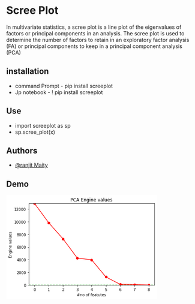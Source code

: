 
# Scree Plot

In multivariate statistics, a scree plot is a line plot of the eigenvalues of factors or principal components in an analysis. The scree plot is used to determine the number of factors to retain in an exploratory factor analysis (FA) or principal components to keep in a principal component analysis (PCA)

## installation
- command Prompt - pip install screeplot
- Jp notebook  - ! pip install screeplot


## Use
- import screeplot as sp
- sp.scree_plot(x)
## Authors

- [@ranjit Maity](https://www.github.com/RanjitM007)


## Demo

![demo](https://github.com/RanjitM007/Images/blob/main/output.png?raw=true)

